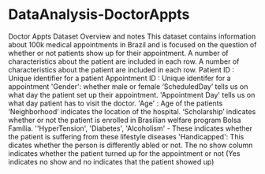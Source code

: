 # DataAnalysis-DoctorAppts

Doctor Appts Dataset Overview and notes
This dataset contains information about 100k medical appointments in Brazil and is focused on the question of whether or not patients 
show up for their appointment. A number of characteristics about the patient are included in each row.
A number of characteristics about the patient are included in each row.
    Patient ID : Unique identifier for a patient
    Appointment ID : Unique identifer for a appointment
    'Gender': whether male or female
    ‘ScheduledDay’ tells us on what day the patient set up their appointment.
    'Appointment Day' tells us on what day patient has to visit the doctor. 
    'Age' : Age of the patients
    ‘Neighborhood’ indicates the location of the hospital.
    ‘Scholarship’ indicates whether or not the patient is enrolled in Brasilian welfare program Bolsa Família.
    ''HyperTension', 'Diabetes', 'Alcoholism' - These indicates whether the patient is suffering from these lifestyle diseases
    'Handicapped': This dicates whether the person is differently abled or not. 
    The no show column indicates whether the patient turned up for the appointment or not (Yes indicates no show and no
    indicates that the patient showed up)

